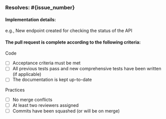 ### Resolves: #{issue_number}

#### Implementation details:

e.g., New endpoint created for checking the status of the API


#### The pull request is complete according to the following criteria:


Code  
  - [ ] Acceptance criteria must be met
  - [ ] All previous tests pass and new comprehensive tests have been written (if applicable)
  - [ ] The documentation is kept up-to-date
  
Practices
  - [ ] No merge conflicts
  - [ ] At least two reviewers assigned
  - [ ] Commits have been squashed (or will be on merge) 
